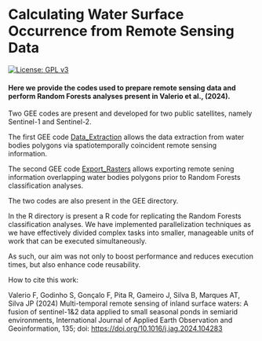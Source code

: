 # Calculating Water Surface Occurrence from Remote Sensing Data

[![License: GPL v3](https://img.shields.io/badge/License-GPLv3-blue.svg)](https://www.gnu.org/licenses/gpl-3.0)

#### Here we provide the codes used to prepare remote sensing data and perform Random Forests analyses present in Valerio et al., (2024).

Two GEE codes are present and developed for two public satellites, namely Sentinel-1 and Sentinel-2.

The first GEE code [Data_Extraction](https://code.earthengine.google.com/04bcf145a2365b1a241aba51ffc412c7) allows the data extraction from water bodies polygons via spatiotemporally coincident remote sensing information.

The second GEE code [Export_Rasters](https://code.earthengine.google.com/?scriptPath=users%2Fvaleriofrank%2FWatSurf%3AExport_Rasters) allows exporting remote sening information overlapping water bodies polygons prior to Random Forests classification analyses.

The two codes are also present in the GEE directory.

In the R directory is present a R code for replicating the Random Forests classification analyses. 
We have implemented parallelization techniques as we have effectively divided complex tasks into smaller, manageable units of work that can be executed simultaneously. 

As such, our aim was not only to boost performance and reduces execution times, but also enhance code reusability.

How to cite this work:

Valerio F, Godinho S, Gonçalo F, Pita R, Gameiro J, Silva B, Marques AT, Silva JP (2024) Multi-temporal remote sensing of inland surface waters: A fusion of sentinel-1&2 data applied to small seasonal ponds in semiarid environments, International Journal of Applied Earth Observation and Geoinformation, 135; doi: https://doi.org/10.1016/j.jag.2024.104283
